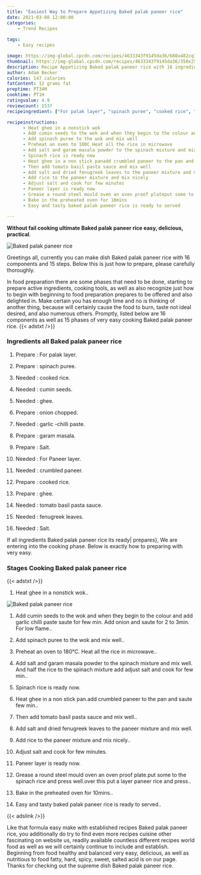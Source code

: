 ```yaml
---
title: "Easiest Way to Prepare Appetizing Baked palak paneer rice"
date: 2021-03-08 12:00:00
categories:
    - Trend Recipes
    
tags:
    - Easy recipes

image: https://img-global.cpcdn.com/recipes/4633343f9145da36/680x482cq70/baked-palak-paneer-rice-recipe-main-photo.jpg
thumbnail: https://img-global.cpcdn.com/recipes/4633343f9145da36/350x250cq70/baked-palak-paneer-rice-recipe-main-photo.jpg
description: Recipe Appetizing Baked palak paneer rice with 16 ingredients and 15 stages of easy cooking.
author: Adam Becker
calories: 147 calories
fatContent: 12 grams fat
preptime: PT34M
cooktime: PT1H
ratingvalue: 4.9
reviewcount: 1537
recipeingredient: ["For palak layer", "spinach puree", "cooked rice", "cumin seeds", "ghee", "onion chopped", "garlic chilli paste", "garam masala", "Salt", "For Paneer layer", "crumbled paneer", "cooked rice", "ghee", "tomato basil pasta sauce", "fenugreek leaves", "Salt"]

recipeinstructions: 
      - Heat ghee in a nonstick wok 
      - Add cumin seeds to the wok and when they begin to the colour and add garlic chilli paste saute for few min Add onion and saute for 2 to 3min For low flame 
      - Add spinach puree to the wok and mix well 
      - Preheat an oven to 180C Heat all the rice in microwave 
      - Add salt and garam masala powder to the spinach mixture and mix well And half the rice to the spinach mixture add adjust salt and cook for few min 
      - Spinach rice is ready now 
      - Heat ghee in a non stick panadd crumbled paneer to the pan and saute few min 
      - Then add tomato basil pasta sauce and mix well 
      - Add salt and dried fenugreek leaves to the paneer mixture and mix well 
      - Add rice to the paneer mixture and mix nicely 
      - Adjust salt and cook for few minutes 
      - Paneer layer is ready now 
      - Grease a round steel mould oven an oven proof plateput some to the spinach rice and press wellover this put a layer paneer rice and press 
      - Bake in the preheated oven for 10mins 
      - Easy and tasty baked palak paneer rice is ready to served

---
```




**Without fail cooking ultimate Baked palak paneer rice easy, delicious, practical**. 


![Baked palak paneer rice](https://img-global.cpcdn.com/recipes/4633343f9145da36/680x482cq70/baked-palak-paneer-rice-recipe-main-photo.jpg "Baked palak paneer rice")




Greetings all, currently you can make dish Baked palak paneer rice with 16 components and 15 steps. Below this is just how to prepare, please carefully thoroughly.

In food preparation there are some phases that need to be done, starting to prepare active ingredients, cooking tools, as well as also recognize just how to begin with beginning to food preparation prepares to be offered and also delighted in. Make certain you has enough time and no is thinking of another thing, because will certainly cause the food to burn, taste not ideal desired, and also numerous others. Promptly, listed below are 16 components as well as 15 phases of very easy cooking Baked palak paneer rice.
{{< adstxt />}}

### Ingredients all Baked palak paneer rice


1. Prepare  : For palak layer.

1. Prepare  : spinach puree.

1. Needed  : cooked rice.

1. Needed  : cumin seeds.

1. Needed  : ghee.

1. Prepare  : onion chopped.

1. Needed  : garlic -chilli paste.

1. Prepare  : garam masala.

1. Prepare  : Salt.

1. Needed  : For Paneer layer.

1. Needed  : crumbled paneer.

1. Prepare  : cooked rice.

1. Prepare  : ghee.

1. Needed  : tomato basil pasta sauce.

1. Needed  : fenugreek leaves.

1. Needed  : Salt.



If all ingredients Baked palak paneer rice its ready| prepares}, We are entering into the cooking phase. Below is exactly how to preparing with very easy.

### Stages Cooking Baked palak paneer rice

{{< adstxt />}}


1. Heat ghee in a nonstick wok..



![Baked palak paneer rice](https://img-global.cpcdn.com/steps/3320eab99ba86fe1/160x128cq70/baked-palak-paneer-rice-recipe-step-1-photo.jpg" "Baked palak paneer rice")



1. Add cumin seeds to the wok and when they begin to the colour and add garlic chilli paste saute for few min. Add onion and saute for 2 to 3min. For low flame..



1. Add spinach puree to the wok and mix well..



1. Preheat an oven to 180°C. Heat all the rice in microwave..



1. Add salt and garam masala powder to the spinach mixture and mix well. And half the rice to the spinach mixture add adjust salt and cook for few min..



1. Spinach rice is ready now.



1. Heat ghee in a non stick pan.add crumbled paneer to the pan and saute few min..



1. Then add tomato basil pasta sauce and mix well..



1. Add salt and dried fenugreek leaves to the paneer mixture and mix well.



1. Add rice to the paneer mixture and mix nicely..



1. Adjust salt and cook for few minutes.



1. Paneer layer is ready now.



1. Grease a round steel mould oven an oven proof plate.put some to the spinach rice and press well.over this put a layer paneer rice and press..



1. Bake in the preheated oven for 10mins..



1. Easy and tasty baked palak paneer rice is ready to served..





{{< adslink />}}

Like that formula easy make with established recipes Baked palak paneer rice, you additionally do try to find even more recipes cuisine other fascinating on website us, readily available countless different recipes world food as well as we will certainly continue to include and establish. Beginning from food healthy and balanced very easy, delicious, as well as nutritious to food fatty, hard, spicy, sweet, salted acid is on our page. Thanks for checking out the supreme dish Baked palak paneer rice.
